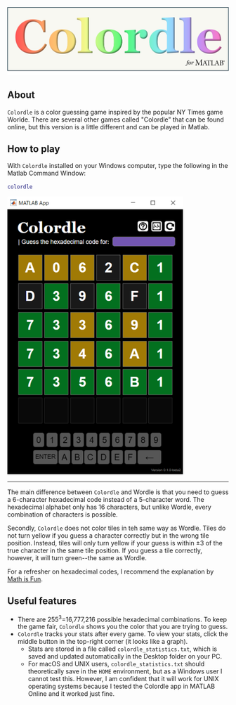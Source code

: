 <img alt="Colordle banner" width="800" src="banner.png">

## About
`Colordle` is a color guessing game inspired by the popular NY Times game Worlde. There are several other games called "Colordle" that can be found online, but this version is a little different and can be played in Matlab.

## How to play
With `Colordle` installed on your Windows computer, type the following in the Matlab Command Window:

```matlab
colordle
```

<img alt="Colordle example" width="400" src="example.png">

---

The main difference between `Colordle` and Wordle is that you need to guess a 6-character hexadecimal code instead of a 5-character word. The hexadecimal alphabet only has 16 characters, but unlike Wordle, every combination of characters is possible.

Secondly, `Colordle` does not color tiles in teh same way as Wordle. Tiles do not turn yellow if you guess a character correctly but in the wrong tile position. Instead, tiles will only turn yellow if your guess is within ±3 of the true character in the same tile position. If you guess a tile correctly, however, it will turn green--the same as Wordle.

For a refresher on hexadecimal codes, I recommend the explanation by [Math is Fun](https://www.mathsisfun.com/hexadecimal-decimal-colors.html).


## Useful features
* There are 255<sup>3</sup>=16,777,216 possible hexadecimal combinations. To keep the game fair, `Colordle` shows you the color that you are trying to guess.
* `Colordle` tracks your stats after every game. To view your stats, click the middle button in the top-right corner (it looks like a graph). 
   * Stats are stored in a file called `colordle_statistics.txt`, which is saved and updated automatically in the Desktop folder on your PC. 
   * For macOS and UNIX users, `colordle_statistics.txt` should theoretically save in the `HOME` environment, but as a Windows user I cannot test this. However, I am confident that it will work for UNIX operating systems because I tested the Colordle app in MATLAB Online and it worked just fine.